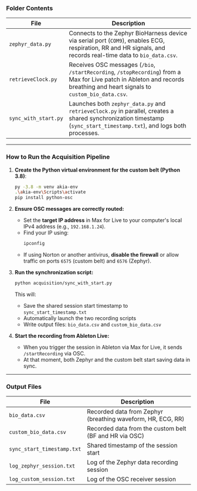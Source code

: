 ### Folder Contents

| File                   | Description |
|------------------------|-------------|
| `zephyr_data.py`       | Connects to the Zephyr BioHarness device via serial port (`COM9`), enables ECG, respiration, RR and HR signals, and records real-time data to `bio_data.csv`. |
| `retrieveClock.py`     | Receives OSC messages (`/bio`, `/startRecording`, `/stopRecording`) from a Max for Live patch in Ableton and records breathing and heart signals to `custom_bio_data.csv`. |
| `sync_with_start.py`   | Launches both `zephyr_data.py` and `retrieveClock.py` in parallel, creates a shared synchronization timestamp (`sync_start_timestamp.txt`), and logs both processes. |

---

### How to Run the Acquisition Pipeline

1. **Create the Python virtual environment for the custom belt (Python 3.8)**:
   ```bash
   py -3.8 -m venv akia-env
   .\akia-env\Scripts\activate
   pip install python-osc
   ```

2. **Ensure OSC messages are correctly routed:**
   - Set the **target IP address** in Max for Live to your computer's local IPv4 address (e.g., `192.168.1.24`).
   - Find your IP using:
     ```bash
     ipconfig
     ```
   - If using Norton or another antivirus, **disable the firewall** or allow traffic on ports `6575` (custom belt) and `6576` (Zephyr).

3. **Run the synchronization script:**
   ```bash
   python acquisition/sync_with_start.py
   ```

   This will:
   - Save the shared session start timestamp to `sync_start_timestamp.txt`
   - Automatically launch the two recording scripts
   - Write output files: `bio_data.csv` and `custom_bio_data.csv`

4. **Start the recording from Ableton Live:**
   - When you trigger the session in Ableton via Max for Live, it sends `/startRecording` via OSC.
   - At that moment, both Zephyr and the custom belt start saving data in sync.

---

### Output Files

| File                     | Description |
|--------------------------|-------------|
| `bio_data.csv`           | Recorded data from Zephyr (breathing waveform, HR, ECG, RR) |
| `custom_bio_data.csv`    | Recorded data from the custom belt (BF and HR via OSC) |
| `sync_start_timestamp.txt` | Shared timestamp of the session start |
| `log_zephyr_session.txt` | Log of the Zephyr data recording session |
| `log_custom_session.txt` | Log of the OSC receiver session |
